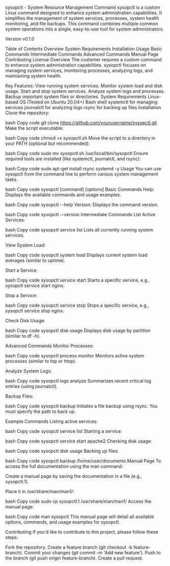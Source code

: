 sysopctl - System Resource Management Command
sysopctl is a custom Linux command designed to enhance system administration capabilities. It simplifies the management of system services, processes, system health monitoring, and file backups. This command combines multiple common system operations into a single, easy-to-use tool for system administrators.

Version
v0.1.0

Table of Contents
Overview
System Requirements
Installation
Usage
Basic Commands
Intermediate Commands
Advanced Commands
Manual Page
Contributing
License
Overview
The customer requires a custom command to enhance system administration capabilities. sysopctl focuses on managing system services, monitoring processes, analyzing logs, and maintaining system health.

Key Features:
View running system services.
Monitor system load and disk usage.
Start and stop system services.
Analyze system logs and processes.
Backup important system files or directories.
System Requirements
Linux-based OS (Tested on Ubuntu 20.04+)
Bash shell
systemctl for managing services
journalctl for analyzing logs
rsync for backing up files
Installation
Clone the repository:

bash
Copy code
git clone https://github.com/yourusername/sysopctl.git
Make the script executable:

bash
Copy code
chmod +x sysopctl.sh
Move the script to a directory in your PATH (optional but recommended):

bash
Copy code
sudo mv sysopctl.sh /usr/local/bin/sysopctl
Ensure required tools are installed (like systemctl, journalctl, and rsync):

bash
Copy code
sudo apt-get install rsync systemd -y
Usage
You can use sysopctl from the command line to perform various system management tasks.

bash
Copy code
sysopctl [command] [options]
Basic Commands
Help: Displays the available commands and usage examples.

bash
Copy code
sysopctl --help
Version: Displays the command version.

bash
Copy code
sysopctl --version
Intermediate Commands
List Active Services:

bash
Copy code
sysopctl service list
Lists all currently running system services.

View System Load:

bash
Copy code
sysopctl system load
Displays current system load averages (similar to uptime).

Start a Service:

bash
Copy code
sysopctl service start <service-name>
Starts a specific service, e.g., sysopctl service start nginx.

Stop a Service:

bash
Copy code
sysopctl service stop <service-name>
Stops a specific service, e.g., sysopctl service stop nginx.

Check Disk Usage:

bash
Copy code
sysopctl disk usage
Displays disk usage by partition (similar to df -h).

Advanced Commands
Monitor Processes:

bash
Copy code
sysopctl process monitor
Monitors active system processes (similar to top or htop).

Analyze System Logs:

bash
Copy code
sysopctl logs analyze
Summarizes recent critical log entries (using journalctl).

Backup Files:

bash
Copy code
sysopctl backup <path>
Initiates a file backup using rsync. You must specify the path to back up.

Example Commands
Listing active services:

bash
Copy code
sysopctl service list
Starting a service:

bash
Copy code
sysopctl service start apache2
Checking disk usage:

bash
Copy code
sysopctl disk usage
Backing up files:

bash
Copy code
sysopctl backup /home/user/documents
Manual Page
To access the full documentation using the man command:

Create a manual page by saving the documentation in a file (e.g., sysopctl.1).

Place it in /usr/share/man/man1/:

bash
Copy code
sudo cp sysopctl.1 /usr/share/man/man1/
Access the manual page:

bash
Copy code
man sysopctl
This manual page will detail all available options, commands, and usage examples for sysopctl.

Contributing
If you'd like to contribute to this project, please follow these steps:

Fork the repository.
Create a feature branch (git checkout -b feature-branch).
Commit your changes (git commit -m 'Add new feature').
Push to the branch (git push origin feature-branch).
Create a pull request.
